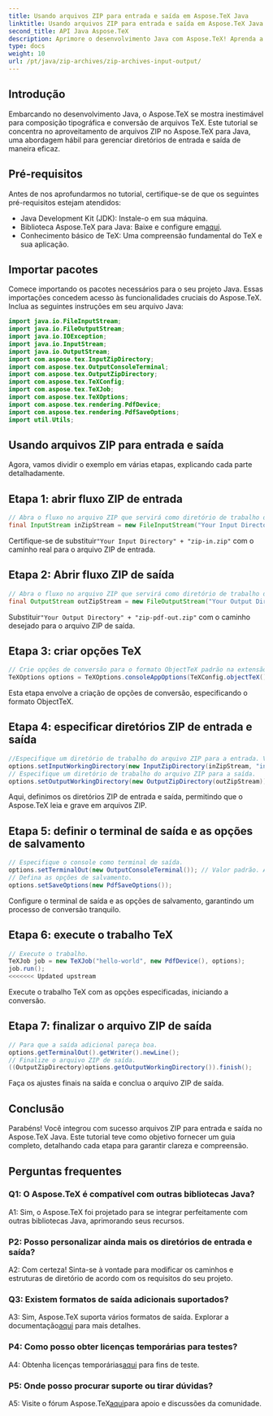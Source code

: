 ```yaml
---
title: Usando arquivos ZIP para entrada e saída em Aspose.TeX Java
linktitle: Usando arquivos ZIP para entrada e saída em Aspose.TeX Java
second_title: API Java Aspose.TeX
description: Aprimore o desenvolvimento Java com Aspose.TeX! Aprenda a usar arquivos ZIP para entrada e saída eficientes. Siga nosso guia passo a passo agora.
type: docs
weight: 10
url: /pt/java/zip-archives/zip-archives-input-output/
---
```

## Introdução
Embarcando no desenvolvimento Java, o Aspose.TeX se mostra inestimável para composição tipográfica e conversão de arquivos TeX. Este tutorial se concentra no aproveitamento de arquivos ZIP no Aspose.TeX para Java, uma abordagem hábil para gerenciar diretórios de entrada e saída de maneira eficaz.
## Pré-requisitos
Antes de nos aprofundarmos no tutorial, certifique-se de que os seguintes pré-requisitos estejam atendidos:
- Java Development Kit (JDK): Instale-o em sua máquina.
-  Biblioteca Aspose.TeX para Java: Baixe e configure em[aqui](https://releases.aspose.com/tex/java/).
- Conhecimento básico de TeX: Uma compreensão fundamental do TeX e sua aplicação.
## Importar pacotes
Comece importando os pacotes necessários para o seu projeto Java. Essas importações concedem acesso às funcionalidades cruciais do Aspose.TeX. Inclua as seguintes instruções em seu arquivo Java:
```java
import java.io.FileInputStream;
import java.io.FileOutputStream;
import java.io.IOException;
import java.io.InputStream;
import java.io.OutputStream;
import com.aspose.tex.InputZipDirectory;
import com.aspose.tex.OutputConsoleTerminal;
import com.aspose.tex.OutputZipDirectory;
import com.aspose.tex.TeXConfig;
import com.aspose.tex.TeXJob;
import com.aspose.tex.TeXOptions;
import com.aspose.tex.rendering.PdfDevice;
import com.aspose.tex.rendering.PdfSaveOptions;
import util.Utils;
```

## Usando arquivos ZIP para entrada e saída

Agora, vamos dividir o exemplo em várias etapas, explicando cada parte detalhadamente.

## Etapa 1: abrir fluxo ZIP de entrada

```java
// Abra o fluxo no arquivo ZIP que servirá como diretório de trabalho de entrada.
final InputStream inZipStream = new FileInputStream("Your Input Directory" + "zip-in.zip");
```

 Certifique-se de substituir`"Your Input Directory" + "zip-in.zip"` com o caminho real para o arquivo ZIP de entrada.

## Etapa 2: Abrir fluxo ZIP de saída

```java
// Abra o fluxo no arquivo ZIP que servirá como diretório de trabalho de saída.
final OutputStream outZipStream = new FileOutputStream("Your Output Directory" + "zip-pdf-out.zip");
```

 Substituir`"Your Output Directory" + "zip-pdf-out.zip"` com o caminho desejado para o arquivo ZIP de saída.

## Etapa 3: criar opções TeX

```java
// Crie opções de conversão para o formato ObjectTeX padrão na extensão do mecanismo ObjectTeX.
TeXOptions options = TeXOptions.consoleAppOptions(TeXConfig.objectTeX());
```

Esta etapa envolve a criação de opções de conversão, especificando o formato ObjectTeX.

## Etapa 4: especificar diretórios ZIP de entrada e saída

```java
//Especifique um diretório de trabalho do arquivo ZIP para a entrada. Você também pode especificar um caminho dentro do arquivo.
options.setInputWorkingDirectory(new InputZipDirectory(inZipStream, "in"));
// Especifique um diretório de trabalho do arquivo ZIP para a saída.
options.setOutputWorkingDirectory(new OutputZipDirectory(outZipStream));
```

Aqui, definimos os diretórios ZIP de entrada e saída, permitindo que o Aspose.TeX leia e grave em arquivos ZIP.

## Etapa 5: definir o terminal de saída e as opções de salvamento

```java
// Especifique o console como terminal de saída.
options.setTerminalOut(new OutputConsoleTerminal()); // Valor padrão. Atribuição arbitrária.
// Defina as opções de salvamento.
options.setSaveOptions(new PdfSaveOptions());
```

Configure o terminal de saída e as opções de salvamento, garantindo um processo de conversão tranquilo.

## Etapa 6: execute o trabalho TeX

```java
// Execute o trabalho.
TeXJob job = new TeXJob("hello-world", new PdfDevice(), options);
job.run();
<<<<<<< Updated upstream
```

Execute o trabalho TeX com as opções especificadas, iniciando a conversão.

## Etapa 7: finalizar o arquivo ZIP de saída

```java
// Para que a saída adicional pareça boa.
options.getTerminalOut().getWriter().newLine();
// Finalize o arquivo ZIP de saída.
((OutputZipDirectory)options.getOutputWorkingDirectory()).finish();
```

Faça os ajustes finais na saída e conclua o arquivo ZIP de saída.

## Conclusão

Parabéns! Você integrou com sucesso arquivos ZIP para entrada e saída no Aspose.TeX Java. Este tutorial teve como objetivo fornecer um guia completo, detalhando cada etapa para garantir clareza e compreensão.

## Perguntas frequentes

### Q1: O Aspose.TeX é compatível com outras bibliotecas Java?

A1: Sim, o Aspose.TeX foi projetado para se integrar perfeitamente com outras bibliotecas Java, aprimorando seus recursos.

### P2: Posso personalizar ainda mais os diretórios de entrada e saída?

A2: Com certeza! Sinta-se à vontade para modificar os caminhos e estruturas de diretório de acordo com os requisitos do seu projeto.

### Q3: Existem formatos de saída adicionais suportados?

 A3: Sim, Aspose.TeX suporta vários formatos de saída. Explorar a documentação[aqui](https://reference.aspose.com/tex/java/) para mais detalhes.

### P4: Como posso obter licenças temporárias para testes?

 A4: Obtenha licenças temporárias[aqui](https://purchase.aspose.com/temporary-license/) para fins de teste.

### P5: Onde posso procurar suporte ou tirar dúvidas?

 A5: Visite o fórum Aspose.TeX[aqui](https://forum.aspose.com/c/tex/47)para apoio e discussões da comunidade.
